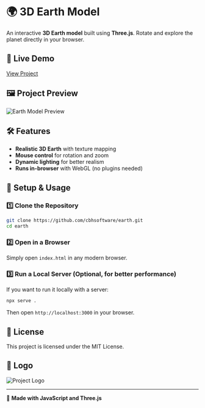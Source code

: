 # 🌍 3D Earth Model

An interactive **3D Earth model** built using **Three.js**. Rotate and explore the planet directly in your browser.

## 🔗 Live Demo
[View Project](https://yourusername.github.io/your-repo/)

## 🖼️ Project Preview
![Earth Model Preview](https://yourusername.github.io/your-repo/screenshot.png)

## 🛠️ Features
- **Realistic 3D Earth** with texture mapping
- **Mouse control** for rotation and zoom
- **Dynamic lighting** for better realism
- **Runs in-browser** with WebGL (no plugins needed)

## 📂 Setup & Usage
### 1️⃣ Clone the Repository
```sh
git clone https://github.com/cbhsoftware/earth.git
cd earth
```

### 2️⃣ Open in a Browser
Simply open `index.html` in any modern browser.

### 3️⃣ Run a Local Server (Optional, for better performance)
If you want to run it locally with a server:
```sh
npx serve .
```
Then open `http://localhost:3000` in your browser.

## 📜 License
This project is licensed under the MIT License.

## 🎨 Logo
![Project Logo](favicon.ico)

---
🚀 **Made with JavaScript and Three.js**
